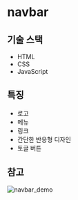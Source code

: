 # navbar

## 기술 스택

- HTML
- CSS
- JavaScript

## 특징

- 로고
- 메뉴
- 링크
- 간단한 반응형 디자인
- 토글 버튼

## 참고

![navbar_demo](https://user-images.githubusercontent.com/41102293/98636432-2e95b200-236a-11eb-9116-a44fdebf6b4d.gif)

